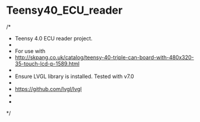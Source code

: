 # Teensy40_ECU_reader
 /*
 * Teensy 4.0 ECU reader project. 
 * 
 * For use with
 * http://skpang.co.uk/catalog/teensy-40-triple-can-board-with-480x320-35-touch-lcd-p-1589.html
 * 
 * Ensure LVGL library is installed. Tested with v7.0  
 * 
 * https://github.com/lvgl/lvgl
 * 
 *  
 */
